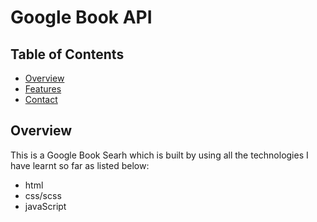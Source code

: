 # Google Book API

## Table of Contents
- [Overview](#overview)
- [Features](#features)
- [Contact](#contact)

## Overview

This is a Google Book Searh which is built by using all the technologies I have learnt so far as listed below:
- html
- css/scss
- javaScript